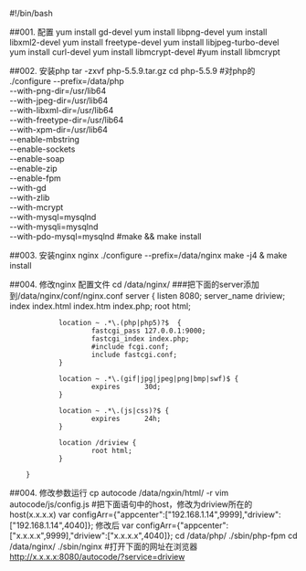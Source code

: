 #!/bin/bash

##001. 配置
yum install gd-devel
yum install libpng-devel
yum install libxml2-devel
yum install freetype-devel
yum install libjpeg-turbo-devel
yum install curl-devel
yum install libmcrypt-devel
#yum install libmcrypt

##002. 安装php
tar -zxvf php-5.5.9.tar.gz
cd php-5.5.9
#对php的
./configure --prefix=/data/php \
 --with-png-dir=/usr/lib64 \
 --with-jpeg-dir=/usr/lib64 \
 --with-libxml-dir=/usr/lib64 \
 --with-freetype-dir=/usr/lib64 \
 --with-xpm-dir=/usr/lib64 \
 --enable-mbstring \
 --enable-sockets \
 --enable-soap \
 --enable-zip \
 --enable-fpm \
 --with-gd \
 --with-zlib \
 --with-mcrypt \
 --with-mysql=mysqlnd \
 --with-mysqli=mysqlnd \
 --with-pdo-mysql=mysqlnd
#make && make install


##003. 安装nginx
nginx
./configure  --prefix=/data/nginx
make -j4 & make install

##004. 修改nginx 配置文件
cd /data/nginx/
###把下面的server添加到/data/nginx/conf/nginx.conf
    server {
                listen       8080;
                server_name  driview;
                index index.html index.htm index.php;
                root html;

                location ~ .*\.(php|php5)?$  {
                        fastcgi_pass 127.0.0.1:9000;
                        fastcgi_index index.php;
                        #include fcgi.conf;
                        include fastcgi.conf;
                }

                location ~ .*\.(gif|jpg|jpeg|png|bmp|swf)$ {
                        expires      30d;
                }

                location ~ .*\.(js|css)?$ {
                        expires      24h;
                }

                location /driview {
                        root html;
                }

        }

##004. 修改参数运行
cp autocode /data/ngxin/html/ -r
vim autocode/js/config.js
#把下面语句中的host，修改为driview所在的host(x.x.x.x)
var configArr={"appcenter":["192.168.1.14",9999],"driview":["192.168.1.14",4040]};
修改后
var configArr={"appcenter":["x.x.x.x",9999],"driview":["x.x.x.x",4040]};
cd /data/php/
./sbin/php-fpm 
cd /data/nginx/
./sbin/nginx
#打开下面的网址在浏览器
http://x.x.x.x:8080/autocode/?service=driview
